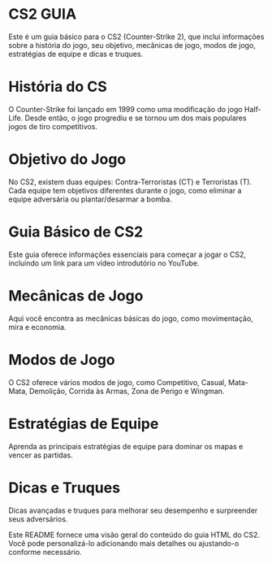 # CS2 GUIA
Este é um guia básico para o CS2 (Counter-Strike 2), que inclui informações sobre a história do jogo, seu objetivo, mecânicas de jogo, modos de jogo, estratégias de equipe e dicas e truques.

# História do CS
O Counter-Strike foi lançado em 1999 como uma modificação do jogo Half-Life. Desde então, o jogo progrediu e se tornou um dos mais populares jogos de tiro competitivos.

# Objetivo do Jogo
No CS2, existem duas equipes: Contra-Terroristas (CT) e Terroristas (T). Cada equipe tem objetivos diferentes durante o jogo, como eliminar a equipe adversária ou plantar/desarmar a bomba.

# Guia Básico de CS2
Este guia oferece informações essenciais para começar a jogar o CS2, incluindo um link para um vídeo introdutório no YouTube.

# Mecânicas de Jogo
Aqui você encontra as mecânicas básicas do jogo, como movimentação, mira e economia.

# Modos de Jogo
O CS2 oferece vários modos de jogo, como Competitivo, Casual, Mata-Mata, Demolição, Corrida às Armas, Zona de Perigo e Wingman.

# Estratégias de Equipe
Aprenda as principais estratégias de equipe para dominar os mapas e vencer as partidas.

# Dicas e Truques
Dicas avançadas e truques para melhorar seu desempenho e surpreender seus adversários.

Este README fornece uma visão geral do conteúdo do guia HTML do CS2. Você pode personalizá-lo adicionando mais detalhes ou ajustando-o conforme necessário.
